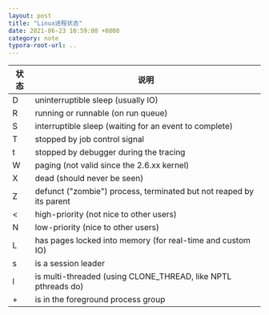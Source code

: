```yaml
---
layout: post
title: "Linux进程状态"
date: 2021-06-23 10:59:00 +0800
category: note
typora-root-url: ..
---
```


| 状态 | 说明                                                         |
| ---- | ------------------------------------------------------------ |
| D    | uninterruptible sleep (usually IO)                           |
| R    | running or runnable (on run queue)                           |
| S    | interruptible sleep (waiting for an event to complete)       |
| T    | stopped by job control signal                                |
| t    | stopped by debugger during the tracing                       |
| W    | paging (not valid since the 2.6.xx kernel)                   |
| X    | dead (should never be seen)                                  |
| Z    | defunct ("zombie") process, terminated but not reaped by its parent |
| <    | high-priority (not nice to other users)                      |
| N    | low-priority (nice to other users)                           |
| L    | has pages locked into memory (for real-time and custom IO)   |
| s    | is a session leader                                          |
| l    | is multi-threaded (using CLONE_THREAD, like NPTL pthreads do) |
| +    | is in the foreground process group                           |

